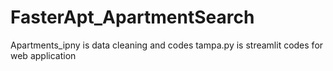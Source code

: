 # FasterApt_ApartmentSearch
Apartments_ipny is data cleaning and codes
tampa.py is streamlit codes for web application
